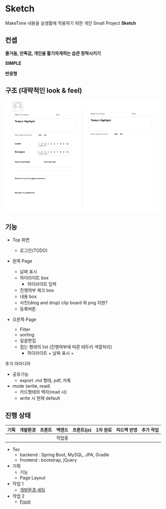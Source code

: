 # Sketch

MakeTime 내용을 실생활에 적용하기 위한 개인 Small Project **Sketch**

## 컨셉

**즐거움, 만족감, 개인을 활기차게하는 습관 정착시키기**  

**SIMPLE**

**반응형**

## 구조 (대략적인 look & feel)

![Base 골격](https://github.com/bluewow/makeTime/blob/master/assets/layout.png)

## 기능 
- Top 화면
	- 로그인(TODO)

- 왼쪽 Page
	- 날짜 표시
	- 하이라이트 box
		- 하이라이트 입력
	- 진행여부 체크 box
	- 내용 box
	- 사진(drog and drop) clip board 와 png 지원?
	- 등록버튼

- 오른쪽 Page
	- Filter
	- sorting
	- 일괄편집
	- 접는 형태의 list (진행여부에 따른 테두리 색깔처리)
		- 하이라이트 + 날짜 표시 + 

추가 아이디어 
- 공유기능
	- export .md 형태, pdf, 카톡
- mode (write, read)
	- 카드형태의 액자(read 시)
	- write 시 현재 default

## 진행 상태

|기획|개발환경|프론트|백엔드|프론트(js)|1차 완료|피드백 반영|추가 작업|
|--|--|--|--|--|--|--|--|
|  |  |  |작업중|  |  |  |  |


- Tec
	- backend : Spring Boot, MySQL, JPA, Gradle
	- frontend : bootstrap, jQuery
- 기획
	- 기능
	- Page Layout
- 작업 1 
	- [개발환경 세팅](https://github.com/bluewow/makeTime/blob/master/contents/setting.md.md)
- 작업 2
	- [Front](https://github.com/bluewow/makeTime/blob/master/contents/front.md.md)

<!--stackedit_data:
eyJoaXN0b3J5IjpbLTQ5MjU1MzQ5NCwtNTk1NDM0MDcsMjYxNT
EyNDUwLDExMzY3MzM4ODIsLTE3ODA0ODg2ODYsNDUyODMxOTc1
LDI1NzkyODQxMywtMTgzMDc1ODY5NywtOTYzMTE4NzU3LC0xNz
MyMTc3ODIwLC01MDcxMDM1ODYsLTQ4OTEyODM2LC0xMDgyMjE5
NzAxLC00NTg1MDkxNTMsLTYzNTIwMDk1OCwtMTY4ODU1NjU4NC
wtMTQ0MTU4OTgwNCw1MjMwMjA2NTMsMTU3MzYzMDAzOCwxODg3
Nzc2MTgxXX0=
-->
